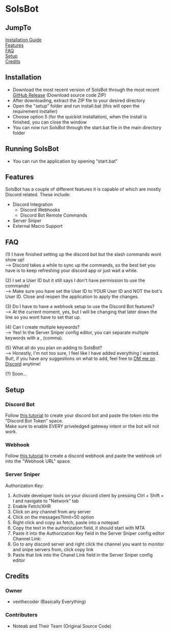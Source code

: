 # SolsBot
## JumpTo
[Installation Guide](https://github.com/vexthecoder/SolsBot?tab=readme-ov-file#Installation)<br>
[Features](https://github.com/vexthecoder/SolsBot?tab=readme-ov-file#Features)<br>
[FAQ](https://github.com/vexthecoder/SolsBot?tab=readme-ov-file#FAQ)<br>
[Setup](https://github.com/vexthecoder/SolsBot?tab=readme-ov-file#Setup)<br>
[Credits](https://github.com/vexthecoder/SolsBot?tab=readme-ov-file#Credits)<br>

## Installation
  - Download the most recent version of SolsBot through the most recent [GitHub Release](https://github.com/vexthecoder/SolsBot/releases/latest) (Download source code ZIP)
  - After downloading, extract the ZIP file to your desired directory
  - Open the "setup" folder and run install.bat (this will open the requirement installer)
  - Choose option 5 (for the quickist installation), when the install is finished, you can close the window
  - You can now run SolsBot through the start.bat file in the main directory folder

## Running SolsBot
  - You can run the application by opening "start.bat"

## Features
SolsBot has a couple of different features it is capable of which are mostly Discord related. These include:
- Discord Integration
  - Discord Webhooks
  - Discord Bot Remote Commands
- Server Sniper
- External Macro Support

## FAQ
(1) I have finished setting up the discord bot but the slash commands wont show up!<br>
--> Discord takes a while to sync up the commands, so the best bet you have is to keep refreshing your discord app or just wait a while.

(2) I set a User ID but it still says I don't have permission to use the commands!<br>
--> Make sure you have set the User ID to YOUR User ID and NOT the bot's User ID. Close and reopen the application to apply the changes.

(3) Do I have to have a webhook setup to use the Discord Bot features?<br>
--> At the current moment, yes, but I will be changing that later down the line so you wont have to set that up.

(4) Can I create multiple keywords?<br>
--> Yes! In the Server Sniper config editor, you can separate multiple keywords with a , (comma).

(5) What all do you plan on adding to SolsBot?<br>
--> Honestly, I'm not too sure, I feel like I have added everything I wanted. But!, if you have any suggestions on what to add, feel free to [DM me on Discord](https://discord.com/users/1018875765565177976) anytime!

(?) Soon...

## Setup
### Discord Bot
Follow [this tutorial](https://www.youtube.com/watch?v=-m-Z7Wav-fM) to create your discord bot and paste the token into the "Discord Bot Token" space.<br>
Make sure to enable EVERY priveledged gateway intent or the bot will not work.
### Webhook
Follow [this tutorial](https://youtu.be/fKksxz2Gdnc?t=13&si=7FdMdJW6SNqSMZ4N) to create a discord webhook and paste the webhook url into the "Webhook URL" space.
### Server Sniper
Authorization Key:
1. Activate developer tools on your discord client by pressing Ctrl + Shift + I and navigate to "Network" tab
2. Enable Fetch/XHR
3. Click on any channel from any server
4. Click on the messages?limit=50 option
5. Right click and copy as fetch, paste into a notepad
6. Copy the text in the authorization field, it should start with MTA
7. Paste it into the Authorization Key field in the Server Sniper config editor
Channel Link:
1. Go to any discord server and right click the channel you want to monitor and snipe servers from, click copy link
2. Paste that link into the Chanel Link field in the Server Sniper config editor

## Credits
### Owner
- vexthecoder (Basically Everything)
### Contributers
- Noteab and Their Team (Original Source Code)
